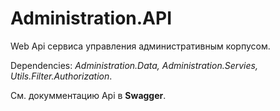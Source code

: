 # Administration.API #

Web Api сервиса управления административным корпусом.

Dependencies: <i>Administration.Data, Administration.Servies, Utils.Filter.Authorization</i>.

См. докумментацию Api в <b>Swagger</b>.

